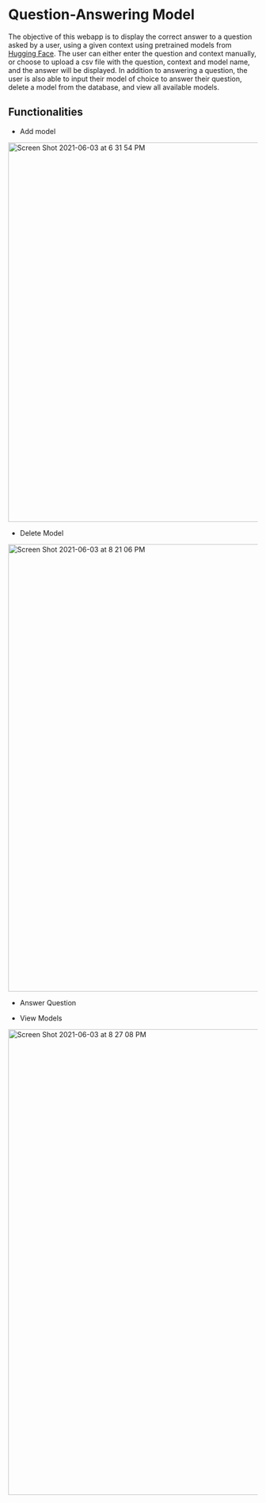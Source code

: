 # Question-Answering Model

The objective of this webapp is to display the correct answer to a question asked by a user, using a given context using pretrained models from [Hugging Face](https://huggingface.co/models?pipeline_tag=question-answering). The user can either enter the question and context manually, or choose to upload a csv file with the question, context and model name, and the answer will be displayed. In addition to answering a question, the user is also able to input their model of choice to answer their question, delete a model from the database, and view all available models. 

## Functionalities
- Add model
<img width="765" alt="Screen Shot 2021-06-03 at 6 31 54 PM" src="https://user-images.githubusercontent.com/20634568/120727673-fe416c80-c48f-11eb-832f-20eae58b2535.png">

- Delete Model
<img width="902" alt="Screen Shot 2021-06-03 at 8 21 06 PM" src="https://user-images.githubusercontent.com/20634568/120728320-7d837000-c491-11eb-8a88-d921d6d75b4e.png">


- Answer Question


- View Models
<img width="939" alt="Screen Shot 2021-06-03 at 8 27 08 PM" src="https://user-images.githubusercontent.com/20634568/120728231-55940c80-c491-11eb-913d-8f9f753f2242.png">
